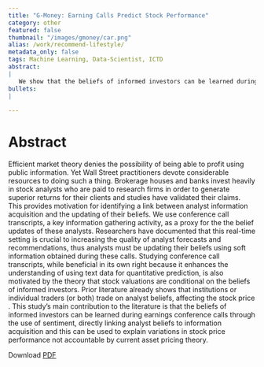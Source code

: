 ```yaml
---
title: "G-Money: Earning Calls Predict Stock Performance"
category: other
featured: false
thumbnail: "/images/gmoney/car.png"
alias: /work/recommend-lifestyle/
metadata_only: false
tags: Machine Learning, Data-Scientist, ICTD
abstract:
|
   We show that the beliefs of informed investors can be learned during earning conference calls. This can be used to explain variations in stock price performance not accountable by current asset pricing theory.
bullets:
|
    
---
```


# Abstract

Efficient market theory denies the possibility of being able to profit using public information. Yet Wall Street practitioners devote considerable resources to doing such a thing. Brokerage houses and banks invest heavily in stock analysts who are paid to research firms in order to generate superior returns for their clients and studies have validated their claims. This provides motivation for identifying a link between analyst information acquisition and the updating of their beliefs. We use conference call transcripts, a key information gathering activity, as a proxy for the the belief updates of these analysts. Researchers have documented that this real-time setting is crucial to increasing the quality of analyst forecasts and recommendations, thus analysts must be updating their beliefs using soft information obtained during these calls. Studying conference call transcripts, while beneficial in its own right because it enhances the understanding of using text data for quantitative prediction, is also motivated by the theory that stock valuations are conditional on the beliefs of informed investors. Prior literature already shows that institutions or individual traders (or both) trade on analyst beliefs, affecting the stock price . This study’s main contribution to the literature is that the beliefs of informed investors can be learned during earnings conference calls through the use of sentiment, directly linking analyst beliefs to information acquisition and this can be used to explain variations in stock price performance not accountable by current asset pricing theory.

Download [PDF](/files/G-Money.pdf)